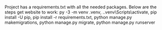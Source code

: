 Project has a requirements.txt with all the needed packages. Below are the steps get website to work:
py -3 -m venv .venv, 
    .\.venv\Scripts\activate, 
 pip install -U pip, 
 pip install -r requirements.txt, 
 python manage.py makemigrations, 
 python manage.py migrate, 
 python manage.py runserver
